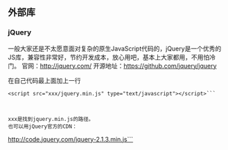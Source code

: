 ## 外部库
### jQuery
一般大家还是不太愿意面对复杂的原生JavaScript代码的，jQuery是一个优秀的JS库，兼容性非常好，节约开发成本，放心用吧，基本上大家都用，不用怕冷门。
官网：http://jquery.com/
开源地址：https://github.com/jquery/jquery

在自己代码最上面加上一行


```
<script src="xxx/jquery.min.js" type="text/javascript"></script>```



xxx是找到jquery.min.js的路径。
也可以用jQuery官方的CDN：
```
http://code.jquery.com/jquery-2.1.3.min.js```


